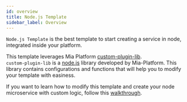 ```yaml
---
id: overview
title: Node.js Template
sidebar_label: Overview
---
```




`Node.js Template` is the best template to start creating a service in node, integrated inside your platform.  

This template leverages Mia Platform [custom-plugin-lib](https://github.com/mia-platform/custom-plugin-lib).  
`custom-plugin-lib` is a [node.js](https://nodejs.org/en/) library developed by Mia-Platform. This library contains configurations and functions that will help you to modify your template with easiness.

If you want to learn how to modify this template and create your node microservice with custom logic, follow this [walkthrough](/runtime-components/templates/node.js-template/20_walkthrough.md).
